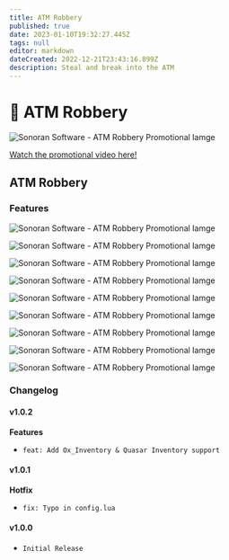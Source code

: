 ```yaml
---
title: ATM Robbery
published: true
date: 2023-01-10T19:32:27.445Z
tags: null
editor: markdown
dateCreated: 2022-12-21T23:43:16.899Z
description: Steal and break into the ATM
---
```


# 🏧 ATM Robbery

![Sonoran Software - ATM Robbery Promotional Iamge](../../atm-robbery/atm\_large.png)

[Watch the promotional video here!](https://youtu.be/2Z6FepWQM2E)

## ATM Robbery

### Features

![Sonoran Software - ATM Robbery Promotional Iamge](../../atm-robbery/atm\_mini\_games.png)

![Sonoran Software - ATM Robbery Promotional Iamge](../../atm-robbery/model\_interaction.png)

![Sonoran Software - ATM Robbery Promotional Iamge](../../atm-robbery/livemap\_integration\_1.png)

![Sonoran Software - ATM Robbery Promotional Iamge](../../atm-robbery/cad\_911\_int.png)

![Sonoran Software - ATM Robbery Promotional Iamge](../../atm-robbery/in\_game\_blips.png)

![Sonoran Software - ATM Robbery Promotional Iamge](../../atm-robbery/discord\_webhooks.png)

![Sonoran Software - ATM Robbery Promotional Iamge](../../atm-robbery/easy\_to\_translate.png)

![Sonoran Software - ATM Robbery Promotional Iamge](../../atm-robbery/gun\_placement.png)

![Sonoran Software - ATM Robbery Promotional Iamge](../../speed-camera/auto-update-feature.png)

### Changelog

#### v1.0.2

**Features**

* `feat: Add Ox_Inventory & Quasar Inventory support`

#### v1.0.1

**Hotfix**

* `fix: Typo in config.lua`

#### v1.0.0

* `Initial Release`
